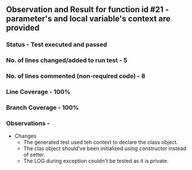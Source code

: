 ## Observation and Result for function id #21 - parameter's and local variable's context are provided

### Status - Test executed and passed

### No. of lines changed/added to run test - 5

### No. of lines commented (non-required code) - 8

### Line Coverage - 100%

### Branch Coverage - 100%

### Observations -
- Changes
  - The generated test used teh context to declare the class object.
  - The clas object should've been initialized using constructor instead of setter.
  - The LOG during exception couldn't be tested as it is private.